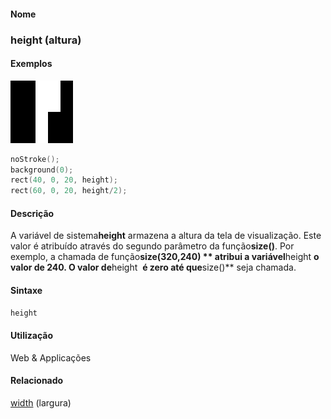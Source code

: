 
#### Nome
### height (altura)

#### Exemplos
<img border="0" height="100" src="media/height.gif" width="100"/>

```pde
noStroke(); 
background(0); 
rect(40, 0, 20, height); 
rect(60, 0, 20, height/2); 

```

#### Descrição
A variável de sistema<span style="font-style: italic;"></span>**height**<span style="font-style: italic;"></span>
armazena a altura da tela de visualização. Este valor
é atribuído através do segundo parâmetro da
função**size()**. Por exemplo, a chamada de função**size(320,240) ** atribui a variável**height **o valor de 240. O valor de**height  **é zero até que**size()** seja chamada.

#### Sintaxe
```pde
height

```

#### Utilização

	
Web & Applicações

#### Relacionado
[width](width) (largura)
